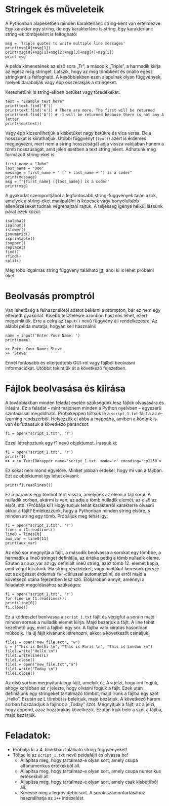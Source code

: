 # Stringek és műveleteik

A Pythonban alapesetben minden karakterlánc string-ként van értelmezve. Egy karakter egy string, de egy karakterlánc is string. Egy karakterlánc string-ek tömbjeként is felfogható:
```
msg = 'Triple quotes to write multiple line messages'
print(msg[0]+msg[1])
print(msg[0]+msg[1]+msg[2]+msg[3]+msg[4]+msg[5])
print msg
```
A példa kimenetének az első sora „Tr”, a második „Triple”, a harmadik kiírja az egész msg stringet. Látszik, hogy az msg tömbként és önálló egész stringként is felfogható. A későbbiekben ezen alapulnak olyan függvények, melyek darabolják vagy épp összerakják a stringeket.

Kereshetünk is string-ekben betűket vagy töredékeket:

```
text = "Example text here"
print(text.find('E'))
print(text.find('e')) # There are more. The first will be returned
print(text.find('A')) # -1 will be returned because there is not any A letter
print(len(text))
```
Vagy épp kicserélhetjük a kisbetűket nagy betűkre és vica versa. De a hosszukat is kiírathatjuk.
Utóbbi függvényt (```len()```) azért is érdemes megjegyezni, mert nem a string hosszúságát adja
vissza valójában hanem a tömb hosszúságát, amit jelen esetben a text string jelent.
Adhatunk meg formázott string-eket is:

```
first_name = "John"
last_name = "Doe"
message = first_name + " [" + last_name + "] is a coder"
print(message)
msg = f'{first_name} [{last_name}] is a coder'
print(msg)
```

A gyakorlat szempontjából a legfontosabb string-függvények talán azok, amelyek a string-eket
manipulálni is képesek vagy bonyolultabb ellenőrzéseket tudnak végrehajtani rajtuk. A
teljesség igénye nélkül lássunk párat ezek közül:

```
isalpha()
isalnum()
islower()
isnumeric()
isprintable()
isupper()
replace()
find()
rfind()
split()
```

Még több izgalmas string függvény található [itt](https://www.w3schools.com/python/python_ref_string.asp), ahol ki is lehet próbálni őket.

# Beolvasás promptról

Van lehetőség a felhasználótól adatot bekérni a prompton, bár ez nem egy elterjedt gyakorlat.
Kisebb tesztelésre azonban hasznos lehet, ezért megemlitjük. Erre a célra az ```input()``` nevű
függvény áll rendelkezésre. Az alábbi példa mutatja, hogyan kell használni:

```
name = input('Enter Your Name: ')
print(name)

>> Enter Your Name: Steve
>> 'Steve'
```

Ennél fontosabb és elterjedtebb GUI-ról vagy fájlból beolvasni információkat. Utóbbit
tekintjük át a következő fejezetben.


# Fájlok beolvasása és kiirása

A továbbiakban minden feladat esetén szükségünk lesz fájlok olvasására és írására. Ez a feladat
– mint majdnem minden a Python nyelvben – egyszerű szintaxissal megoldható. Próbaképpen
töltsük le a ```script_1.txt``` fájlt a az e-learning rendszerből. Helyezzük el abba a mappába, amiben
a kódunk is van és futtassuk a következő parancsot:

```
f1 = open("script_1.txt", 'r')
```

Ezzel létrehoztunk egy f1 nevű objektumot. Írassuk ki:

```
f1 = open("script_1.txt", 'r')
print(f1)
>> <_io.TextIOWrapper name='script_1.txt' mode='r' encoding='cp1250'>
```

Ez sokat nem mond egyelőre. Minket jobban érdekel, hogy mi van a fájlban. Ezt az objektumot
így lehet olvasni:

```
print(f1.readlines())
```

Ez a parancs egy tömböt térít vissza, amelynek az elemi a fájl sorai. A nulladik sorban, akármi
is van, az adja a tömb nulladik elemét, az első az elsőt, stb. (Próbálja ki!)
Hogy tudjuk tehát karakterről karakterre olvasni akkor a fájlt? Emlékezzünk, hogy a Pythonban
minden string elsőre, s minden string egy tömb. Próbáljuk meg tehát így:

```
f1 = open("script_1.txt", 'r')
lines = f1.readlines()
line0 = lines[0]
aux_var = line0[11]
print(aux_var)
```

Az első sor megnyitja a fájlt, a második beolvassa a sorokat egy tömbbe, a harmadik a line0
stringet definiálja, az értéke pedig a tömb nulladik eleme. Ezután az aux_var az így definiált
line0 string, azaz tömb 12. elemét kapja, amit végül kiíratunk.
Ha string részleteket, vagy mintákat keresünk persze ezt az egészet érdemes ```for```-ciklussal
automatizálni, de erről majd a következő utána fejezetben lesz szó. Elöljáróban annyit, amennyi
a feladatok megoldásához szükséges:

```
f1 = open("script_1.txt", 'r')
for line in f1.readlines():
print(line[0])
f1.close()
```

Ez a kódrészlet beolvassa a ```script_1.txt``` fájlt és végigfut a sorain majd minden sornak a nulladik
elemét kiírja. Majd bezárjuk a fájlt. A line tehát kezelhető úgy, mint a fájlból egy sor.
A fájlba való kiíratás hasonlóan működik. Ha új fájlt kívánunk létrehozni, akkor a következőt
csináljuk:

```
file1 = open("new_file.txt", "w")
L = ["This is Delhi \n", "This is Paris \n", "This is London \n"]
file1.write("Hello \n")
file1.writelines(L)
file1.close()
file1 = open("new_file.txt","a")
file1.write("Today \n")
file1.close()
```

Az első sorban megnyitunk egy fájlt, amelyik új. A ```w``` jelzi, hogy írni fogjuk, ahogy korábban
az ```r``` jelezte, hogy olvasni fogjuk a fájlt. Ezek után definiálunk egy stringeket tartalmazó tömböt,
majd írunk a fájlba egy szót „Hello”. Ezután az L tömböt is beleírjuk, majd bezárjuk.
A következő három sorban hozzáadjuk a fájlhoz a „Today” szót. Megnyitjuk a fájlt; az a jelzi,
hogy append, azaz hozzárakás következik. Ezután írjuk bele a szót a fájlba, majd bezárjuk.

# Feladatok:
- Próbálja ki a 4. blokkban található string függvényeket!
- Töltse le az ```script_1.txt``` nevű példafájlt és olvassa be!
	- Állapítsa meg, hogy tartalmaz-e olyan sort, amely csupa alfanumerikus értékekből áll.
	- Állapítsa meg, hogy tartalmaz-e olyan sort, amely csupa numerikus értékekből áll.
	- Állapítsa meg, hogy tartalmaz-e olyan sort, amely csak kisbetűből áll.
	- Keresse meg a legrövidebb sort. A sorok számontartásához használhatja az ```i++``` indexelést.